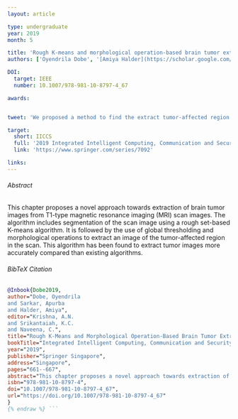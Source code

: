```yaml
---
layout: article

type: undergraduate
year: 2019
month: 5

title: 'Rough K-means and morphological operation-based brain tumor extraction'
authors: ['Oyendrila Dobe', '[Amiya Halder](https://scholar.google.com/citations?user=HLHz2s0AAAAJ&hl=en)','[Apurba Sarkar](https://scholar.google.com/citations?user=FPnfUVwAAAAJ&hl=en)' ]

DOI:
  target: IEEE
  number: 10.1007/978-981-10-8797-4_67

awards:


tweet: 'We proposed a method to find the extract tumor-affected region from brain MRI scans using rough k-means segmentation.'

target:
  short: IICCS
  full: '2019 Integrated Intelligent Computing, Communication and Security'
  link: 'https://www.springer.com/series/7092'

links:
---
```


###### Abstract

This chapter proposes a novel approach towards extraction of brain tumor images from T1-type magnetic resonance imaging (MRI) scan images. The algorithm includes segmentation of the scan image using a rough set-based K-means algorithm. It is followed by the use of global thresholding and morphological operations to extract an image of the tumor-affected region in the scan. This algorithm has been found to extract tumor images more accurately compared than existing algorithms.

###### BibTeX Citation

```bibtex {% raw %}
@Inbook{Dobe2019,
author="Dobe, Oyendrila
and Sarkar, Apurba
and Halder, Amiya",
editor="Krishna, A.N.
and Srikantaiah, K.C.
and Naveena, C.",
title="Rough K-Means and Morphological Operation-Based Brain Tumor Extraction",
bookTitle="Integrated Intelligent Computing, Communication and Security",
year="2019",
publisher="Springer Singapore",
address="Singapore",
pages="661--667",
abstract="This chapter proposes a novel approach towards extraction of brain tumor images from T1-type magnetic resonance imaging (MRI) scan images. The algorithm includes segmentation of the scan image using a rough set-based K-means algorithm. It is followed by the use of global thresholding and morphological operations to extract an image of the tumor-affected region in the scan. This algorithm has been found to extract tumor images more accurately compared than existing algorithms.",
isbn="978-981-10-8797-4",
doi="10.1007/978-981-10-8797-4_67",
url="https://doi.org/10.1007/978-981-10-8797-4_67"
}
{% endraw %} ```